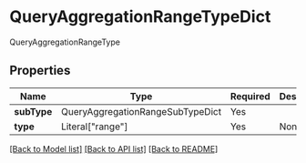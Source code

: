 # QueryAggregationRangeTypeDict

QueryAggregationRangeType

## Properties
| Name | Type | Required | Description |
| ------------ | ------------- | ------------- | ------------- |
**subType** | QueryAggregationRangeSubTypeDict | Yes |  |
**type** | Literal["range"] | Yes | None |


[[Back to Model list]](../../../README.md#models-v1-link) [[Back to API list]](../../../README.md#apis-v1-link) [[Back to README]](../../../README.md)

